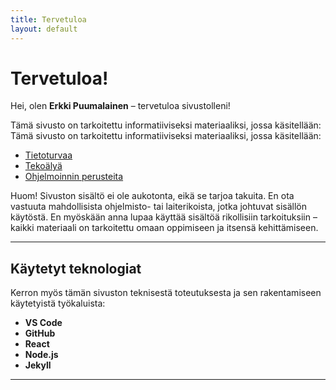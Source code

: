 ```yaml
---
title: Tervetuloa
layout: default
---
```


# Tervetuloa!

Hei, olen **Erkki Puumalainen** – tervetuloa sivustolleni!

Tämä sivusto on tarkoitettu informatiiviseksi materiaaliksi, jossa käsitellään:
Tämä sivusto on tarkoitettu informatiiviseksi materiaaliksi, jossa käsitellään:
- [Tietoturvaa](tietoturva/)
- [Tekoälyä](tekoalyä/)
- [Ohjelmoinnin perusteita](ohjelmointi/)

Huom! Sivuston sisältö ei ole aukotonta, eikä se tarjoa takuita. En ota vastuuta mahdollisista ohjelmisto- tai laiterikoista, jotka johtuvat sisällön käytöstä. En myöskään anna lupaa käyttää sisältöä rikollisiin tarkoituksiin – kaikki materiaali on tarkoitettu omaan oppimiseen ja itsensä kehittämiseen.

---

## Käytetyt teknologiat

Kerron myös tämän sivuston teknisestä toteutuksesta ja sen rakentamiseen käytetyistä työkaluista:

- **VS Code**
- **GitHub**
- **React**
- **Node.js**
- **Jekyll**

---



